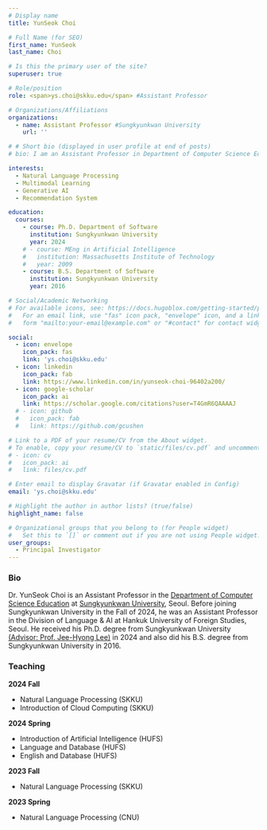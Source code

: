 ```yaml
---
# Display name
title: YunSeok Choi

# Full Name (for SEO)
first_name: YunSeok
last_name: Choi

# Is this the primary user of the site?
superuser: true

# Role/position
role: <span>ys.choi@skku.edu</span> #Assistant Professor

# Organizations/Affiliations
organizations:
  - name: Assistant Professor #Sungkyunkwan University
    url: ''

# # Short bio (displayed in user profile at end of posts)
# bio: I am an Assistant Professor in Department of Computer Science Education at Sungkyunkwan University, Seoul, Korea. My Research Interest is in the field of Natural Language Processing, especially about (i) Code Understanding and Generation, (ii) Multimodal Language Understanding, and (iii) Robust Large Language Model.

interests:
  - Natural Language Processing
  - Multimodal Learning
  - Generative AI
  - Recommendation System

education:
  courses:
    - course: Ph.D. Department of Software
      institution: Sungkyunkwan University
      year: 2024
    # - course: MEng in Artificial Intelligence
    #   institution: Massachusetts Institute of Technology
    #   year: 2009
    - course: B.S. Department of Software
      institution: Sungkyunkwan University
      year: 2016

# Social/Academic Networking
# For available icons, see: https://docs.hugoblox.com/getting-started/page-builder/#icons
#   For an email link, use "fas" icon pack, "envelope" icon, and a link in the
#   form "mailto:your-email@example.com" or "#contact" for contact widget.

social:
  - icon: envelope
    icon_pack: fas
    link: 'ys.choi@skku.edu'
  - icon: linkedin
    icon_pack: fab
    link: https://www.linkedin.com/in/yunseok-choi-96402a200/
  - icon: google-scholar
    icon_pack: ai
    link: https://scholar.google.com/citations?user=T4GmR6QAAAAJ
  # - icon: github
  #   icon_pack: fab
  #   link: https://github.com/gcushen

# Link to a PDF of your resume/CV from the About widget.
# To enable, copy your resume/CV to `static/files/cv.pdf` and uncomment the lines below.
# - icon: cv
#   icon_pack: ai
#   link: files/cv.pdf

# Enter email to display Gravatar (if Gravatar enabled in Config)
email: 'ys.choi@skku.edu'

# Highlight the author in author lists? (true/false)
highlight_name: false

# Organizational groups that you belong to (for People widget)
#   Set this to `[]` or comment out if you are not using People widget.
user_groups:
  - Principal Investigator
---
```

### Bio
Dr. YunSeok Choi is an Assistant Professor in the [Department of Computer Science Education](https://comedu.skku.edu/comedu/index.do) at [Sungkyunkwan University](https://www.skku.edu/skku/index.do), Seoul. Before joining Sungkyunkwan University in the Fall of 2024, he was an Assistant Professor in the Division of Language & AI at Hankuk University of Foreign Studies, Seoul. He received his Ph.D. degree from Sungkyunkwan University [(Advisor: Prof. Jee-Hyong Lee)](http://iislab.skku.edu/iish/) in 2024 and also did his B.S. degree from Sungkyunkwan University in 2016.

### Teaching

**2024 Fall**
- Natural Language Processing (SKKU)
- Introduction of Cloud Computing (SKKU)

**2024 Spring**
- Introduction of Artificial Intelligence (HUFS)
- Language and Database (HUFS)
- English and Database (HUFS)

**2023 Fall**
- Natural Language Processing (SKKU)

**2023 Spring**
- Natural Language Processing (CNU)
